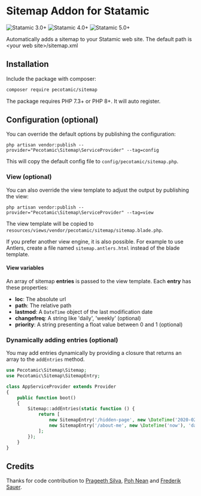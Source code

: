 # Sitemap Addon for Statamic

![Statamic 3.0+](https://img.shields.io/badge/Statamic-3.0+-FF269E?style=for-the-badge&link=https://statamic.com)
![Statamic 4.0+](https://img.shields.io/badge/Statamic-4.0+-FF269E?style=for-the-badge&link=https://statamic.com)
![Statamic 5.0+](https://img.shields.io/badge/Statamic-5.0+-FF269E?style=for-the-badge&link=https://statamic.com)

Automatically adds a sitemap to your Statamic web site. The default path is &lt;your web site&gt;/sitemap.xml

## Installation

Include the package with composer:

```sh
composer require pecotamic/sitemap
```

The package requires PHP 7.3+ or PHP 8+. It will auto register.

## Configuration (optional)

You can override the default options by publishing the configuration:

```
php artisan vendor:publish --provider="Pecotamic\Sitemap\ServiceProvider" --tag=config
```

This will copy the default config file to `config/pecotamic/sitemap.php`.

### View (optional)

You can also override the view template to adjust the output by publishing the view:

```
php artisan vendor:publish --provider="Pecotamic\Sitemap\ServiceProvider" --tag=view
```

The view template will be copied to `resources/views/vendor/pecotamic/sitemap/sitemap.blade.php`.

If you prefer another view engine, it is also possible. For example to use Antlers, create a file named `sitemap.antlers.html` instead of the blade template.

#### View variables

An array of sitemap **entries** is passed to the view template. Each **entry** has these properties: 

 * **loc**: The absolute url
 * **path**: The relative path
 * **lastmod**: A `DateTime` object of the last modification date 
 * **changefreq**: A string like 'daily', 'weekly' (optional) 
 * **priority**: A string presenting a float value between 0 and 1 (optional) 

### Dynamically adding entries (optional)

You may add entries dynamically by providing a closure that returns an array to the `addEntries` method.

```php
use Pecotamic\Sitemap\Sitemap;
use Pecotamic\Sitemap\SitemapEntry;

class AppServiceProvider extends Provider
{
    public function boot()
    {
        Sitemap::addEntries(static function () {
            return [
                new SitemapEntry('/hidden-page', new \DateTime('2020-02-20')),
                new SitemapEntry('/about-me', new \DateTime('now'), 'daily', '1.0'),
            ];
        });
    }
}
```

## Credits

Thanks for code contribution to [Prageeth Silva](/prageeth), [Poh Nean](/pohnean) and [Frederik Sauer](/FrittenKeeZ).
